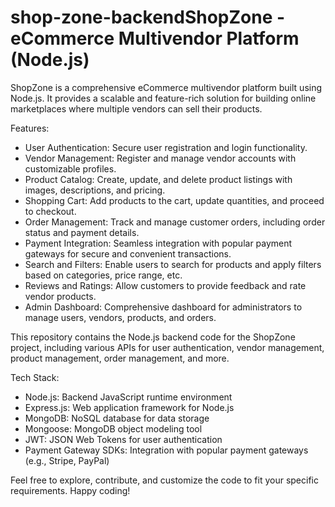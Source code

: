 # shop-zone-backendShopZone - eCommerce Multivendor Platform (Node.js)

ShopZone is a comprehensive eCommerce multivendor platform built using Node.js. It provides a scalable and feature-rich solution for building online marketplaces where multiple vendors can sell their products.

Features:
- User Authentication: Secure user registration and login functionality.
- Vendor Management: Register and manage vendor accounts with customizable profiles.
- Product Catalog: Create, update, and delete product listings with images, descriptions, and pricing.
- Shopping Cart: Add products to the cart, update quantities, and proceed to checkout.
- Order Management: Track and manage customer orders, including order status and payment details.
- Payment Integration: Seamless integration with popular payment gateways for secure and convenient transactions.
- Search and Filters: Enable users to search for products and apply filters based on categories, price range, etc.
- Reviews and Ratings: Allow customers to provide feedback and rate vendor products.
- Admin Dashboard: Comprehensive dashboard for administrators to manage users, vendors, products, and orders.

This repository contains the Node.js backend code for the ShopZone project, including various APIs for user authentication, vendor management, product management, order management, and more.

Tech Stack:
- Node.js: Backend JavaScript runtime environment
- Express.js: Web application framework for Node.js
- MongoDB: NoSQL database for data storage
- Mongoose: MongoDB object modeling tool
- JWT: JSON Web Tokens for user authentication
- Payment Gateway SDKs: Integration with popular payment gateways (e.g., Stripe, PayPal)

Feel free to explore, contribute, and customize the code to fit your specific requirements. Happy coding!

